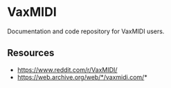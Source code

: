 # VaxMIDI
Documentation and code repository for VaxMIDI users.

## Resources
- https://www.reddit.com/r/VaxMIDI/
- https://web.archive.org/web/*/vaxmidi.com/*

